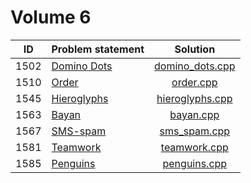 # Volume 6

|  ID  | Problem statement |      Solution       |
|:----:|:------------------|:-------------------:|
| 1502 | [Domino Dots][]   | [domino_dots.cpp][] |
| 1510 | [Order][]         | [order.cpp][]       |
| 1545 | [Hieroglyphs][]   | [hieroglyphs.cpp][] |
| 1563 | [Bayan][]         | [bayan.cpp][]       |
| 1567 | [SMS-spam][]      | [sms_spam.cpp][]    |
| 1581 | [Teamwork][]      | [teamwork.cpp][]    |
| 1585 | [Penguins][]      | [penguins.cpp][]    |

[Domino Dots]: http://acm.timus.ru/problem.aspx?space=1&num=1502
[Order]:       http://acm.timus.ru/problem.aspx?space=1&num=1510
[Hieroglyphs]: http://acm.timus.ru/problem.aspx?space=1&num=1545
[Bayan]:       http://acm.timus.ru/problem.aspx?space=1&num=1563
[SMS-spam]:    http://acm.timus.ru/problem.aspx?space=1&num=1567
[Teamwork]:    http://acm.timus.ru/problem.aspx?space=1&num=1581
[Penguins]:    http://acm.timus.ru/problem.aspx?space=1&num=1585

[domino_dots.cpp]: domino_dots.cpp
[order.cpp]:       order.cpp
[hieroglyphs.cpp]: hieroglyphs.cpp
[bayan.cpp]:       bayan.cpp
[sms_spam.cpp]:    sms_spam.cpp
[teamwork.cpp]:    teamwork.cpp
[penguins.cpp]:    penguins.cpp
